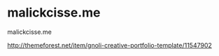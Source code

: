 # malickcisse.me
malickcisse.me 


http://themeforest.net/item/gnoli-creative-portfolio-template/11547902